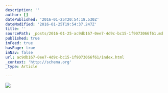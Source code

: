 ```yaml
---
description: ''
author: []
datePublished: '2016-01-25T20:54:18.530Z'
dateModified: '2016-01-25T19:54:37.247Z'
title: ''
sourcePath: _posts/2016-01-25-ac9db167-0ee7-4d9c-bc15-1f9073066f61.md
published: true
inFeed: true
hasPage: true
inNav: false
url: ac9db167-0ee7-4d9c-bc15-1f9073066f61/index.html
_context: 'http://schema.org'
_type: Article

---
```

![](https://the-grid-user-content.s3-us-west-2.amazonaws.com/32f35460-a562-4141-87c0-70aeffdf69ae.png)